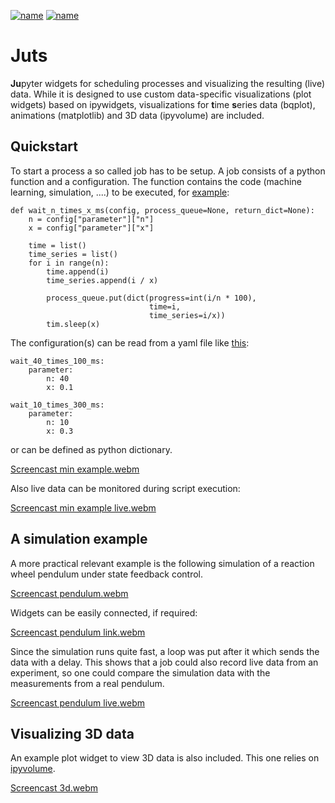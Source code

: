[![name](https://img.shields.io/pypi/v/juts?label=pypi%20package)](https://pypi.org/project/juts)
[![name](https://img.shields.io/pypi/dm/juts)](https://pypi.org/project/juts)

# Juts

**Ju**pyter widgets for scheduling processes and visualizing the resulting (live) data.
While it is designed to use custom data-specific visualizations (plot widgets) based on
ipywidgets, visualizations for **t**ime **s**eries data (bqplot), animations
(matplotlib) and 3D data (ipyvolume) are included.

## Quickstart

To start a process a so called job has to be setup. A job consists of a python function and a configuration. The function contains the code (machine learning, simulation, ....) to be executed, for [example](juts/examples/minimal_example.ipynb):
```
def wait_n_times_x_ms(config, process_queue=None, return_dict=None):
    n = config["parameter"]["n"]
    x = config["parameter"]["x"]
    
    time = list()
    time_series = list()
    for i in range(n):
        time.append(i)
        time_series.append(i / x)
        
        process_queue.put(dict(progress=int(i/n * 100),
                               time=i,
                               time_series=i/x))
        tim.sleep(x)
```
The configuration(s) can be read from a yaml file like [this](juts/examples/wait_n_times_x_ms.yml):
```
wait_40_times_100_ms:
    parameter:
        n: 40
        x: 0.1
        
wait_10_times_300_ms:
    parameter:
        n: 10
        x: 0.3
```
or can be defined as python dictionary.

[Screencast min example.webm](https://github.com/riemarc/juts/assets/18379817/0fa83a34-cefd-4f1e-99e9-49642ab31963)

Also live data can be monitored during script execution:

[Screencast min example live.webm](https://github.com/riemarc/juts/assets/18379817/99211beb-424d-4841-bc71-953307306967)


## A simulation example

A more practical relevant example is the following simulation of a reaction
wheel pendulum under state feedback control.

[Screencast pendulum.webm](https://github.com/riemarc/juts/assets/18379817/3e8c9edc-12aa-496f-ba14-4c0adc677900)

Widgets can be easily connected, if required:

[Screencast pendulum link.webm](https://github.com/riemarc/juts/assets/18379817/cb8567b2-4ec8-4d9c-9f09-1cb466accbb7)

Since the simulation runs quite
fast, a loop was put after it which sends the data with a delay. This shows that
a job could also record live data from an experiment, so one could compare the
simulation data with the measurements from a real pendulum.

[Screencast pendulum live.webm](https://github.com/riemarc/juts/assets/18379817/f8759a47-58ba-43f3-8196-8e319ea82b65)


## Visualizing 3D data

An example plot widget to view 3D data is also included. This one relies on [ipyvolume](https://github.com/widgetti/ipyvolume).

[Screencast 3d.webm](https://github.com/riemarc/juts/assets/18379817/637269ed-9e42-4dce-8054-e64aafbd48ca)
